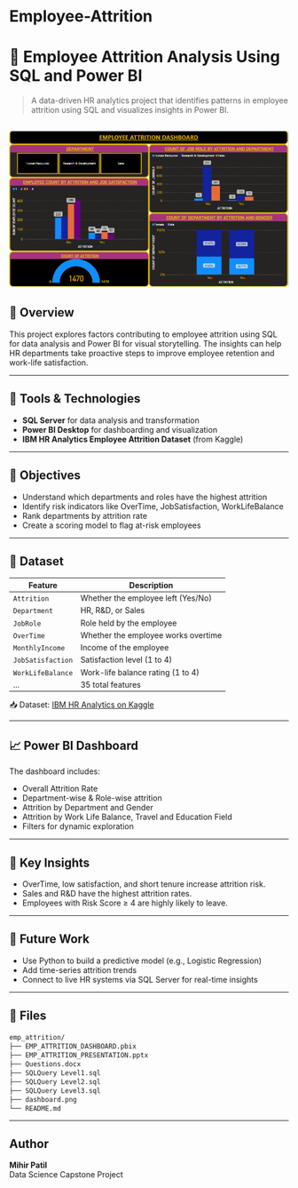 # Employee-Attrition

# 💼 Employee Attrition Analysis Using SQL and Power BI

> A data-driven HR analytics project that identifies patterns in employee attrition using SQL and visualizes insights in Power BI.

![Dashboard Preview](dashboard.png) 
---

## 📌 Overview

This project explores factors contributing to employee attrition using SQL for data analysis and Power BI for visual storytelling. The insights can help HR departments take proactive steps to improve employee retention and work-life satisfaction.

---

## 🧰 Tools & Technologies

- **SQL Server** for data analysis and transformation
- **Power BI Desktop** for dashboarding and visualization
- **IBM HR Analytics Employee Attrition Dataset** (from Kaggle)

---

## 🧠 Objectives

- Understand which departments and roles have the highest attrition
- Identify risk indicators like OverTime, JobSatisfaction, WorkLifeBalance
- Rank departments by attrition rate
- Create a scoring model to flag at-risk employees

---

## 📂 Dataset

| Feature                | Description                            |
|------------------------|----------------------------------------|
| `Attrition`            | Whether the employee left (Yes/No)     |
| `Department`           | HR, R&D, or Sales                      |
| `JobRole`              | Role held by the employee              |
| `OverTime`             | Whether the employee works overtime    |
| `MonthlyIncome`        | Income of the employee                 |
| `JobSatisfaction`      | Satisfaction level (1 to 4)            |
| `WorkLifeBalance`      | Work-life balance rating (1 to 4)      |
| ...                    | 35 total features                      |

📥 Dataset: [IBM HR Analytics on Kaggle](https://www.kaggle.com/datasets/pavansubhasht/ibm-hr-analytics-attrition-dataset)

---

## 📈 Power BI Dashboard
The dashboard includes:
-	Overall Attrition Rate
-	Department-wise & Role-wise attrition
-	Attrition by Department and Gender
-	Attrition by Work Life Balance, Travel and Education Field
-	Filters for dynamic exploration

---

## 🧠 Key Insights
-	OverTime, low satisfaction, and short tenure increase attrition risk.
-	Sales and R&D have the highest attrition rates.
-	Employees with Risk Score ≥ 4 are highly likely to leave.

---

## 🚀 Future Work
-	Use Python to build a predictive model (e.g., Logistic Regression)
-	Add time-series attrition trends
-	Connect to live HR systems via SQL Server for real-time insights

---

## 📁 Files

```
emp_attrition/
├── EMP_ATTRITION_DASHBOARD.pbix
├── EMP_ATTRITION_PRESENTATION.pptx
├── Questions.docx
├── SQLQuery Level1.sql
├── SQLQuery Level2.sql
├── SQLQuery Level3.sql
├── dashboard.png
└── README.md
```

---

## Author

**Mihir Patil**  
Data Science Capstone Project

